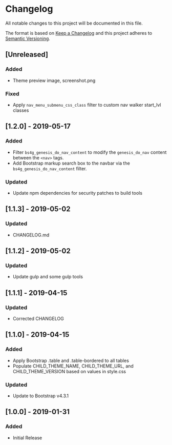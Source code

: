 # Changelog
All notable changes to this project will be documented in this file.

The format is based on [Keep a Changelog](http://keepachangelog.com/en/1.0.0/)
and this project adheres to [Semantic Versioning](http://semver.org/spec/v2.0.0.html).

## [Unreleased]
### Added
- Theme preview image, screenshot.png
### Fixed
- Apply `nav_menu_submenu_css_class` filter to custom nav walker start_lvl classes

## [1.2.0] - 2019-05-17
### Added
- Filter `bs4g_genesis_do_nav_content` to modify the `genesis_do_nav` content between the `<nav>` tags.
- Add Bootstrap markup search box to the navbar via the `bs4g_genesis_do_nav_content` filter.
### Updated
- Update npm dependencies for security patches to build tools

## [1.1.3] - 2019-05-02
### Updated
- CHANGELOG.md

## [1.1.2] - 2019-05-02
### Updated
- Update gulp and some gulp tools

## [1.1.1] - 2019-04-15
### Updated
- Corrected CHANGELOG

## [1.1.0] - 2019-04-15
### Added
- Apply Bootstrap .table and .table-bordered to all tables
- Populate CHILD_THEME_NAME, CHILD_THEME_URL, and CHILD_THEME_VERSION based on values in style.css
### Updated
- Update to Bootstrap v4.3.1

## [1.0.0] - 2019-01-31
### Added
- Initial Release
